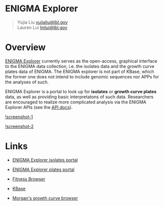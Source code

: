 # ENIGMA Explorer

> Yujia Liu   [yujialiu@lbl.gov](mailto:yujialiu@lbl.gov)  
> Lauren Lui    [lmlui@lbl.gov](mailto:lmlui@lbl.gov)

# Overview

[ENIGMA Explorer](http://isolates.genomics.lbl.gov) currently serves as the open-access, graphical interface to the ENIGMA data collection, i.e. the isolates data and the growth curve plates data of ENIGMA. The ENIGMA explorer is not part of KBase, which the former one does not intend to include genomic sequences nor APPs for the analyses of such.

ENIGMA Explorer is a portal to look up for **isolates** or **growth curve plates** data, as well as providing basic interpretatons of such data. Researchers are encouraged to realize more complicated analysis via the ENIGMA Explorer APIs (see the [API docs](https://github.com/RandolphLiu/enigma_explorer/blob/master/docs/api.md)).

[!screenshot-1](https://github.com/RandolphLiu/enigma_explorer/blob/master/docs/pics/ENIGMA_Explorer_screenshot_1.png)

[!screenshot-2](https://github.com/RandolphLiu/enigma_explorer/blob/master/docs/pics/ENIGMA_Explorer_screenshot_2.png)

# Links

- [ENIGMA Explorer isolates portal](http://isolates.genomics.lbl.gov/isolates)

- [ENIGMA Explorer plates portal](https://isolates.genomics.lbl.gov/growthCurve)

- [Fitness Browser](http://fit.genomics.lbl.gov/cgi-bin/myFrontPage.cgi)

- [KBase](http://kbase.us)

- [Morgan's growth curve browser](http://mprice.dev.microbesonline.org/curves/)